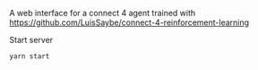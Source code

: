 A web interface for a connect 4 agent trained with https://github.com/LuisSaybe/connect-4-reinforcement-learning

Start server

```sh
yarn start
```
